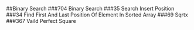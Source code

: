##Binary Search
###704 Binary Search
###35 Search Insert Position
###34 Find First And Last Position Of Element In Sorted Array
###69 Sqrtx
###367 Vaild Perfect Square